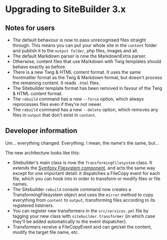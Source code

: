 # Upgrading to SiteBuilder 3.x

## Notes for users

* The default behaviour is now to pass unrecognised files straight through. This means you can put your whole site in the `content` folder and publish it to the `output folder`, php files, images and all.
* The default Markdown parser is now the MarkdownExtra parser.
* Otherwise, content files that use Markdown with Twig templates should behave exactly as before.
* There is a new Twig & HTML content format. It uses the same frontmatter format as the Twig & Markdown format, but doesn't process the remaining content. It reads `.html` files.
* The Sitebuilder template format has been removed in favour of the Twig & HTML content format. 
* The `rebuild` command has a new `--force` option, which always reprocesses files even if they're not newer
* The `rebuild` command has a new `--delete` option, which removes any files in `output` that don't exist in `content`.

## Developer information

Um… everything changed. Everything. I mean, the name's the same, but…

The new architecture looks like this:

* Sitebuilder's main class is now the `TransformingFilesystem` class. It extends the [Symfony Filesystem component](http://symfony.com/doc/current/components/filesystem.html), and acts the same way except for one important detail: it dispatches a FileCopy event for each file, which you can hook into in order to transform or modify files or file names. 
* The Sitebuilder `rebuild` console command now creates a TransformingFilesystem object and uses the `mirror` method to copy everything from `content` to `output`, transforming files according to its registered listeners.
* You can register new transformers in the `src/services.yml` file by tagging your new class with `sitebuilder.transformer` (in which case they'll be added automatically to the event dispatcher).
* Transformers receive a FileCopyEvent and can get/set the content, modify the target file name, etc.
